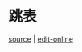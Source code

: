 # 跳表

[source](https://github.com/haibazhang/lib/blob/master/src/cs/algorithm-and-data-structure/linear-list/跳表.md) \| [edit-online](https://github.com/haibazhang/lib/edit/master/src/cs/algorithm-and-data-structure/linear-list/跳表.md)

